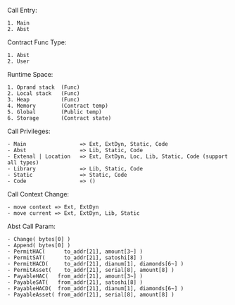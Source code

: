 

Call Entry:

    1. Main
    2. Abst

   
Contract Func Type:

    1. Abst
    2. User


Runtime Space:

    1. Oprand stack  (Func)
    2. Local stack   (Func)
    3. Heap          (Func)
    4. Memory        (Contract temp)
    5. Global        (Public temp)
    6. Storage       (Contract state)


Call Privileges:

    - Main                 => Ext, ExtDyn, Static, Code
    - Abst                 => Lib, Static, Code
    - Extenal | Location   => Ext, ExtDyn, Loc, Lib, Static, Code (support all types)
    - Library              => Lib, Static, Code
    - Static               => Static, Code
    - Code                 => ()


Call Context Change:

    - move context => Ext, ExtDyn
    - move current => Ext, ExtDyn, Lib, Static


Abst Call Param:

    - Change( bytes[0] )
    - Append( bytes[0] )
    - PermitHAC(      to_addr[21], amount[3~] )
    - PermitSAT(      to_addr[21], satoshi[8] )
    - PermitHACD(     to_addr[21], dianum[1], diamonds[6~] )
    - PermitAsset(    to_addr[21], serial[8], amount[8] )
    - PayableHAC(   from_addr[21], amount[3~] )
    - PayableSAT(   from_addr[21], satoshi[8] )
    - PayableHACD(  from_addr[21], dianum[1], diamonds[6~] )
    - PayableAsset( from_addr[21], serial[8], amount[8] )


